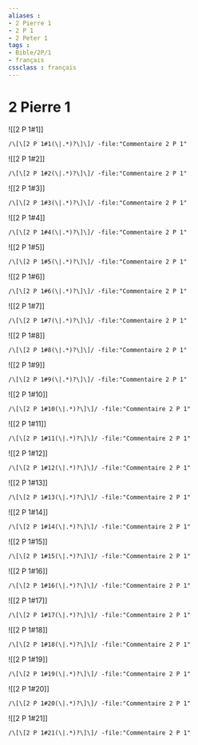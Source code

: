 ```yaml
---
aliases : 
- 2 Pierre 1
- 2 P 1
- 2 Peter 1
tags : 
- Bible/2P/1
- français
cssclass : français
---
```


# 2 Pierre 1

![[2 P 1#1]]

```query
/\[\[2 P 1#1(\|.*)?\]\]/ -file:"Commentaire 2 P 1"
```

![[2 P 1#2]]

```query
/\[\[2 P 1#2(\|.*)?\]\]/ -file:"Commentaire 2 P 1"
```

![[2 P 1#3]]

```query
/\[\[2 P 1#3(\|.*)?\]\]/ -file:"Commentaire 2 P 1"
```

![[2 P 1#4]]

```query
/\[\[2 P 1#4(\|.*)?\]\]/ -file:"Commentaire 2 P 1"
```

![[2 P 1#5]]

```query
/\[\[2 P 1#5(\|.*)?\]\]/ -file:"Commentaire 2 P 1"
```

![[2 P 1#6]]

```query
/\[\[2 P 1#6(\|.*)?\]\]/ -file:"Commentaire 2 P 1"
```

![[2 P 1#7]]

```query
/\[\[2 P 1#7(\|.*)?\]\]/ -file:"Commentaire 2 P 1"
```

![[2 P 1#8]]

```query
/\[\[2 P 1#8(\|.*)?\]\]/ -file:"Commentaire 2 P 1"
```

![[2 P 1#9]]

```query
/\[\[2 P 1#9(\|.*)?\]\]/ -file:"Commentaire 2 P 1"
```

![[2 P 1#10]]

```query
/\[\[2 P 1#10(\|.*)?\]\]/ -file:"Commentaire 2 P 1"
```

![[2 P 1#11]]

```query
/\[\[2 P 1#11(\|.*)?\]\]/ -file:"Commentaire 2 P 1"
```

![[2 P 1#12]]

```query
/\[\[2 P 1#12(\|.*)?\]\]/ -file:"Commentaire 2 P 1"
```

![[2 P 1#13]]

```query
/\[\[2 P 1#13(\|.*)?\]\]/ -file:"Commentaire 2 P 1"
```

![[2 P 1#14]]

```query
/\[\[2 P 1#14(\|.*)?\]\]/ -file:"Commentaire 2 P 1"
```

![[2 P 1#15]]

```query
/\[\[2 P 1#15(\|.*)?\]\]/ -file:"Commentaire 2 P 1"
```

![[2 P 1#16]]

```query
/\[\[2 P 1#16(\|.*)?\]\]/ -file:"Commentaire 2 P 1"
```

![[2 P 1#17]]

```query
/\[\[2 P 1#17(\|.*)?\]\]/ -file:"Commentaire 2 P 1"
```

![[2 P 1#18]]

```query
/\[\[2 P 1#18(\|.*)?\]\]/ -file:"Commentaire 2 P 1"
```

![[2 P 1#19]]

```query
/\[\[2 P 1#19(\|.*)?\]\]/ -file:"Commentaire 2 P 1"
```

![[2 P 1#20]]

```query
/\[\[2 P 1#20(\|.*)?\]\]/ -file:"Commentaire 2 P 1"
```

![[2 P 1#21]]

```query
/\[\[2 P 1#21(\|.*)?\]\]/ -file:"Commentaire 2 P 1"
```

